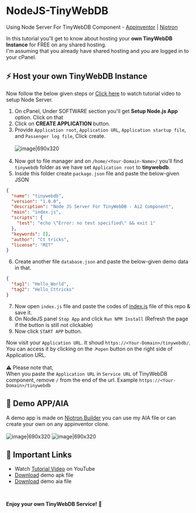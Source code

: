 # NodeJS-TinyWebDB
Using Node Server For TinyWebDB Component - [Appinventor](https://appinventor.mit.edu) | [Niotron](https://niotron.com) 
<br>

In this tutorial you'll get to know about hosting your **own TinyWebDB Instance** for FREE on any shared hosting.<br>
I'm assuming that you already have shared hosting and you are logged in to your cPanel.
<br>
## ⚡️ Host your own TinyWebDB Instance
Now follow the below given steps or [Click here](https://twbyt.cttricks.com) to watch tutorial video to setup Node Server.
1. On cPanel, Under SOFTWARE section you'll get **Setup Node.js App** option. Click on that
2. Click on **CREATE APPLICATION** button.
3. Provide `Application root`, `Application URL`, `Application startup file`, and `Passenger log file`, Click create. <br> <br>
![image|690x320](https://cttricks.com/xTinyDB/newpro3.png)
<br><br>
4. Now got to file manager and on `/home/<Your-Domain-Name>/` you'll find `tinywebdb` folder as we have set `Application root` to **tinywebdb**. 
5. Inside this folder create `package.json` file and paste the below-given JSON

```JSON
{
  "name": "tinywebdb",
  "version": "1.0.0",
  "description": "Node JS Server For TinyWebDB - Ai2 Component",
  "main": "index.js",
  "scripts": {
    "test": "echo \"Error: no test specified\" && exit 1"
  },
  "keywords": [],
  "author": "Ct tricks",
  "license": "MIT"
}
```
6. Create another file `database.json` and paste the below-given demo data in that.
```JSON
{
  "tag1": "Hello_World",
  "tag2": "Hello_Cttricks"
}

```

7. Now open `index.js` file and paste the codes of [index.js](https://raw.githubusercontent.com/cttricks/NodeJS-TinyWebDB/main/index.js) file of this repo & save it.
8. On NodeJS panel `Stop App` and click `Run NPM Install` (Refresh the page if the button is still not clickable)
9. Now click `START APP` button.

Now visit your `Application URL`. It shoud `https://<Your-Domain>/tinywebdb/`. You can access it by clicking on the ↗️`open` button on the right side of Application URL. 
<br><br>⚠️ Please note that,<br>
When you paste the `Application URL` in `Service URL` of TinyWebDB component, remove `/` from the end of the url. Example `https://<Your-Domain>/tinywebdb`


## 🎯 Demo APP/AIA
A demo app is made on [Niotron Builder](https://niotron.com) you can use my AIA file or can create your own on any appinventor clone.<br><br>
![image|690x320](https://cttricks.com/xTinyDB/newpro.png)
![image|690x320](https://cttricks.com/xTinyDB/newpro2.png)
<br>

## 🚀 Important Links
- Watch [Tutorial Video](https://twbyt.cttricks.com) on YouTube
- [Download](https://cttricks.com/xTinyDB/NodeTWD.apk) demo apk file
- [Download](https://cttricks.com/xTinyDB/NodeTWD.aia) demo aia file


<br>

**Enjoy your own TinyWebDB Service!** 🥳
